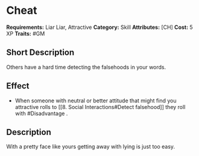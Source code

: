 # Cheat

**Requirements:** Liar Liar, Attractive
**Category:** Skill
**Attributes:** [CH]
**Cost:** 5 XP
**Traits:** #GM


## Short Description
Others have a hard time detecting the falsehoods in your words.

## Effect
- When someone with neutral or better attitude that might find you attractive rolls to [[8. Social Interactions#Detect falsehood]] they roll with #Disadvantage .

## Description
With a pretty face like yours getting away with lying is just too easy.
